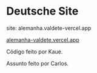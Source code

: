 # Deutsche Site

site: alemanha.valdete-vercel.app

<a href="https://alemanha-valdete.vercel.app"> alemanha-valdete.vercel.app </a>

Código feito por Kaue.

Assunto feito por Carlos.
